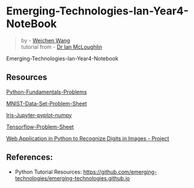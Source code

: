 # Emerging-Technologies-Ian-Year4-NoteBook
> by - [Weichen Wang](https://w326004741.github.io/)  
> tutorial from - [Dr Ian McLoughlin](https://ianmcloughlin.github.io/)

Emerging-Technologies-Ian-Year4-Notebook

##  Resources
[Python-Fundamentals-Problems](https://github.com/w326004741/python-fundamentals-problems)  

[MNIST-Data-Set-Problem-Sheet](https://github.com/w326004741/MNIST-Data-Set-Problem-Sheet)  

[Iris-Jupyter-pyplot-numpy](https://github.com/w326004741/Iris-Jupyter-pyplot-numpy)  

[Tensorflow-Problem-Sheet](https://github.com/w326004741/Tensorflow-Problem-Sheet)  

[Web Application in Python to Recognize Digits in Images - Project](https://github.com/w326004741/Emerging-Technologies-Project-Year4)


## References:
- Python Tutorial Resources: https://github.com/emerging-technologies/emerging-technologies.github.io
